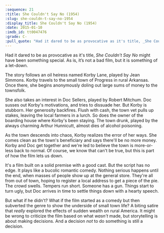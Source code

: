 ```yaml
---
:sequence: 21
:title: She Couldn't Say No (1954)
:slug: she-couldn-t-say-no-1954
:display_title: She Couldn't Say No (1954)
:date: 2015-01-10
:imdb_id: tt0047476
:grade: C-
:pull_quote: "Had it dared to be as provocative as it's title, _She Couldn't Say No_ might have been something special. As is, it’s not a bad film, but it is something of a let-down."
---
```

Had it dared to be as provocative as it's title, _She Couldn't Say No_ might have been something special. As is, it’s not a bad film, but it is something of a let-down.

The story follows an oil heiress named Korby Lane, played by Jean Simmons. Korby travels to the small town of Progress in rural Arkansas. Once there, she begins anonymously doling out large sums of money to the townsfolk.

She also takes an interest in Doc Sellers, played by Robert Mitchum. Doc susses out Korby's motivations, and tries to dissuade her. But Korby is stubborn. Her generosity backfires. Flush with cash, the town vet pulls up stakes, leaving the local farmers in a lurch. So does the owner of the boarding house where Korby's been staying. The town drunk, played by the always charming Arthur Hunnicutt, almost dies of alcohol poisoning.

As the town descends into chaos, Korby realizes the error of her ways. She comes clean as the town's beneficiary and says there'll be no more money. Korby and Doc get together and we're led to believe the town is more-or-less back to normal. Of course, we know that can't be true, but this is part of how the film lets us down.

It's a film built on a solid premise with a good cast. But the script has no edge. It plays like a bucolic romantic comedy. Nothing serious happens until the end, when masses of people show up at the general store. They're all from out of town, hoping to register a local address to get a piece of the pie. The crowd swells. Tempers run short. Someone has a gun. Things start to turn ugly, but Doc arrives in time to settle things down with a hearty speech.

But what if he didn't? What if the film started as a comedy but then subverted the genre to show the underside of small town life? A biting satire that _really_ explored the effects of sudden wealth on rural America. It might be wrong to criticize the film based on what _wasn't_ made, but storytelling is about making decisions. And a decision _not_ to do something is still a decision.



